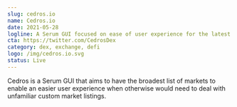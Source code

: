 ```yaml
---
slug: cedros.io
name: Cedros.io
date: 2021-05-28
logline: A Serum GUI focused on ease of user experience for the latest SPL-Token listings.
cta: https://twitter.com/CedrosDex
category: dex, exchange, defi
logo: /img/cedros.io.svg
status: Live
---
```


Cedros is a Serum GUI that aims to have the broadest list of markets to enable an easier user experience when otherwise would need to deal with unfamiliar custom market listings.
